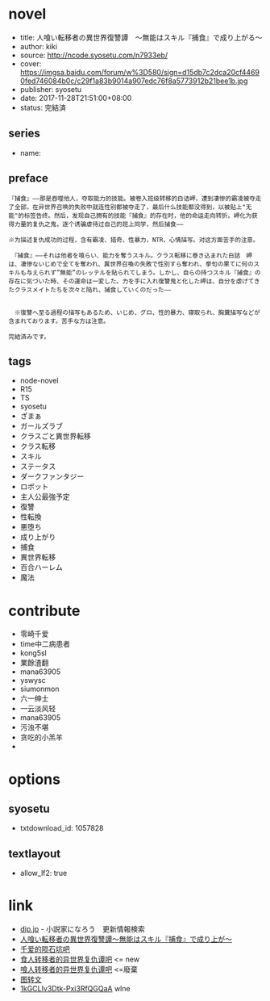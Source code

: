 # novel

- title: 人喰い転移者の異世界復讐譚　～無能はスキル『捕食』で成り上がる～
- author: kiki
- source: http://ncode.syosetu.com/n7933eb/
- cover: https://imgsa.baidu.com/forum/w%3D580/sign=d15db7c2dca20cf44690fed746084b0c/c29f1a83b9014a907edc76f8a5773912b21bee1b.jpg
- publisher: syosetu
- date: 2017-11-28T21:51:00+08:00
- status: 完結済

## series

- name:

## preface


```
『捕食』――那是吞噬他人，夺取能力的技能。被卷入班级转移的白诘岬，遭到凄惨的霸凌被夺走了全部，在异世界召唤的失败中就连性别都被夺走了，最后什么技能都没得到，以被贴上"无能"的标签告终。然后，发现自己拥有的技能『捕食』的存在时，他的命运走向转折。岬化为获得力量的复仇之鬼，逐个诱骗虐待过自己的班上同学，然后捕食――

※为描述复仇成功的过程，含有霸凌、猎奇、性暴力，NTR，心情描写。对这方面苦手的注意。

　『捕食』――それは他者を喰らい、能力を奪うスキル。クラス転移に巻き込まれた白詰　岬は、凄惨ないじめで全てを奪われ、異世界召喚の失敗で性別すら奪われ、挙句の果てに何のスキルも与えられず”無能”のレッテルを貼られてしまう。しかし、自らの持つスキル『捕食』の存在に気づいた時、その運命は一変した。力を手に入れ復讐鬼と化した岬は、自分を虐げてきたクラスメイトたちを次々と陥れ、捕食していくのだった――


　※復讐へ至る過程の描写もあるため、いじめ、グロ、性的暴力、寝取られ、胸糞描写などが含まれております。苦手な方は注意。

完結済みです。
```

## tags

- node-novel
- R15
- TS
- syosetu
- ざまぁ
- ガールズラブ
- クラスごと異世界転移
- クラス転移
- スキル
- ステータス
- ダークファンタジー
- ロボット
- 主人公最強予定
- 復讐
- 性転換
- 悪堕ち
- 成り上がり
- 捕食
- 異世界転移
- 百合ハーレム
- 魔法

# contribute

- 零崎千爱
- time中二病患者
- kong5sl
- 業餘渣翻
- mana63905
- yswysc
- siumonmon
- 六一绅士
- 一云淡风轻
- mana63905
- 污浊不堪
- 贪吃的小羔羊
- 

# options

## syosetu

- txtdownload_id: 1057828

## textlayout

- allow_lf2: true

# link

- [dip.jp](https://narou.dip.jp/search.php?text=n7933eb&novel=all&genre=all&new_genre=all&length=0&down=0&up=100) - 小説家になろう　更新情報検索
- [人喰い転移者の異世界復讐譚～無能はスキル『捕食』で成り上が～](https://tieba.baidu.com/p/5322052155 "人喰い転移者の異世界復讐譚～無能はスキル『捕食』で成り上が～")
- [千爱的陨石坑吧](https://tieba.baidu.com/f?kw=%E5%8D%83%E7%88%B1%E7%9A%84%E9%99%A8%E7%9F%B3%E5%9D%91&ie=utf-8&tp=0 "千爱的陨石坑")
- [食人转移者的异世界复仇谭吧](https://tieba.baidu.com/f?kw=%E9%A3%9F%E4%BA%BA%E8%BD%AC%E7%A7%BB%E8%80%85%E7%9A%84%E5%BC%82%E4%B8%96%E7%95%8C%E5%A4%8D%E4%BB%87%E8%B0%AD&ie=utf-8&tp=0 "食人转移者的异世界复仇谭") <= new
- [喰人转移者的异世界复仇谭吧](https://tieba.baidu.com/f?kw=%E5%96%B0%E4%BA%BA%E8%BD%AC%E7%A7%BB%E8%80%85%E7%9A%84%E5%BC%82%E4%B8%96%E7%95%8C%E5%A4%8D%E4%BB%87%E8%B0%AD&ie=utf-8 "喰人转移者的异世界复仇谭") <=廢棄
- [图转文](https://mega.nz/#F!hSpEULqA!Fo2HF_TjZFtDnLPb7yx0gQ)
- [1kGCLIv3Dtk-Pxi3RfQGQaA](https://pan.baidu.com/s/1kGCLIv3Dtk-Pxi3RfQGQaA) wlne

